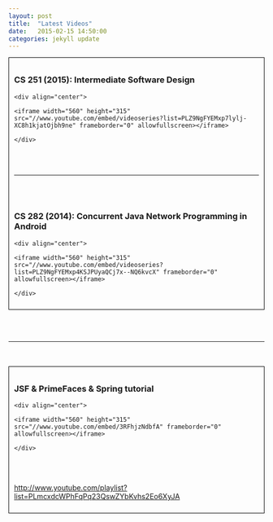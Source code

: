 ```yaml
---
layout: post
title:  "Latest Videos"
date:   2015-02-15 14:50:00
categories: jekyll update
---
```




<div style="padding:10px; border:thin solid black;">


<h3>CS 251 (2015): Intermediate Software Design</h3>


    <div align="center">

    <iframe width="560" height="315" src="//www.youtube.com/embed/videoseries?list=PLZ9NgFYEMxp7lylj-XC8h1kjatOjbh9ne" frameborder="0" allowfullscreen></iframe>

    </div>



<br/><br/>
<hr>
<br/><br/>



<h3>CS 282 (2014): Concurrent Java Network Programming in Android</h3>


    <div align="center">

    <iframe width="560" height="315" src="//www.youtube.com/embed/videoseries?list=PLZ9NgFYEMxp4KSJPUyaQCj7x--NQ6kvcX" frameborder="0" allowfullscreen></iframe>

    </div>



</div>



<br/><br/>
<hr>
<br/><br/>



<div style="padding:10px; border:thin solid black;">
<h3>JSF & PrimeFaces & Spring tutorial</h3>


    <div align="center">

    <iframe width="560" height="315" src="//www.youtube.com/embed/3RFhjzNdbfA" frameborder="0" allowfullscreen></iframe>

    </div>

<br/><br/>

http://www.youtube.com/playlist?list=PLmcxdcWPhFqPq23QswZYbKvhs2Eo6XyJA

</div>
